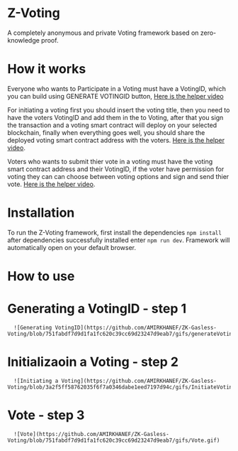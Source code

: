 # Z-Voting
A completely anonymous and private Voting framework based on zero-knowledge proof.

# How it works
Everyone who wants to Participate in a Voting must have a VotingID, which you can build using GENERATE VOTINGID button, [Here is the helper video](https://github.com/AMIRKHANEF/ZK-Gasless-Voting#generating-votingid)

For initiating a voting first you should insert the voting title, then you need to have the voters VotingID and add them in the to Voting, after that you sign the transaction and a voting smart contract will deploy on your selected blockchain, finally when everything goes well, you should share the deployed voting smart contract address with the voters. [Here is the helper video](https://github.com/AMIRKHANEF/ZK-Gasless-Voting#initiating-a-voting).

Voters who wants to submit thier vote in a voting must have the voting smart contract address and their VotingID, if the voter have permission for voting they can can choose between voting options and sign and send thier vote. [Here is the helper video](https://github.com/AMIRKHANEF/ZK-Gasless-Voting#vote).

# Installation
To run the Z-Voting framework, first install the dependencies `npm install` after dependencies successfully installed enter `npm run dev`.
Framework will automatically open on your default browser.

# How to use
   # Generating a VotingID - step 1
      ![Generating VotingID](https://github.com/AMIRKHANEF/ZK-Gasless-Voting/blob/751fabdf7d9d1fa1fc620c39cc69d23247d9eab7/gifs/generateVotingID.gif)

   # Initializaoin a Voting - step 2
      ![Initiating a Voting](https://github.com/AMIRKHANEF/ZK-Gasless-Voting/blob/3a2f5ff58762035f6f7a0346dabe1eed7197d94c/gifs/InitiateVoting.gif)

   # Vote - step 3
      ![Vote](https://github.com/AMIRKHANEF/ZK-Gasless-Voting/blob/751fabdf7d9d1fa1fc620c39cc69d23247d9eab7/gifs/Vote.gif)
